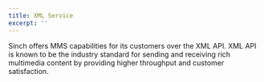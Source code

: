 ```yaml
---
title: XML Service
excerpt: ''
---
```

Sinch offers MMS capabilities for its customers over the XML API. XML API is known to be the industry standard for sending and receiving rich multimedia content by providing higher throughput and customer satisfaction.

